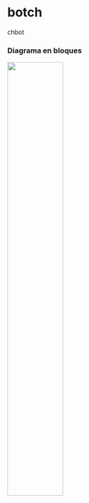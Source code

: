 # botch
chbot

### Diagrama en bloques
  <img src="https://i.ibb.co/ynmFtjZ6/TP1-sag.png" width="50%">
